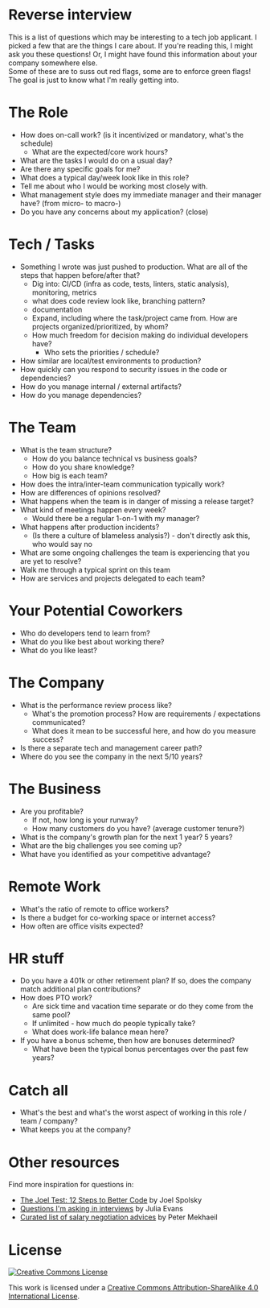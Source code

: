 # Reverse interview

This is a list of questions which may be interesting to a tech job applicant.
I picked a few that are the things I care about. If you're reading this, I might ask you these questions! Or, I might have found this information about your company somewhere else.<br>
Some of these are to suss out red flags, some are to enforce green flags! The goal is just to know what I'm really getting into.

# The Role

- How does on-call work? (is it incentivized or mandatory, what's the schedule)
  - What are the expected/core work hours?
- What are the tasks I would do on a usual day?
- Are there any specific goals for me?
- What does a typical day/week look like in this role?
- Tell me about who I would be working most closely with.
- What management style does my immediate manager and their manager have? (from micro- to macro-)
- Do you have any concerns about my application? (close)

# Tech / Tasks

- Something I wrote was just pushed to production. What are all of the steps that happen before/after that?
  - Dig into: CI/CD (infra as code, tests, linters, static analysis), monitoring, metrics
  - what does code review look like, branching pattern?
  - documentation
  - Expand, including where the task/project came from. How are projects organized/prioritized, by whom?
  - How much freedom for decision making do individual developers have?
    - Who sets the priorities / schedule?
- How similar are local/test environments to production?
- How quickly can you respond to security issues in the code or dependencies?
- How do you manage internal / external artifacts?
- How do you manage dependencies?

# The Team

- What is the team structure?
    - How do you balance technical vs business goals?
    - How do you share knowledge?
    - How big is each team?
- How does the intra/inter-team communication typically work?
- How are differences of opinions resolved?
- What happens when the team is in danger of missing a release target?
- What kind of meetings happen every week?
    - Would there be a regular 1-on-1 with my manager?
- What happens after production incidents?
  -  (Is there a culture of blameless analysis?) - don't directly ask this, who would say no
- What are some ongoing challenges the team is experiencing that you are yet to resolve?
- Walk me through a typical sprint on this team
- How are services and projects delegated to each team?

# Your Potential Coworkers

- Who do developers tend to learn from?
- What do you like best about working there?
- What do you like least?

# The Company

- What is the performance review process like?
    - What's the promotion process? How are requirements / expectations communicated?
    - What does it mean to be successful here, and how do you measure success?
- Is there a separate tech and management career path?
- Where do you see the company in the next 5/10 years? 

# The Business

- Are you profitable?
  - If not, how long is your runway?
  - How many customers do you have? (average customer tenure?)
- What is the company's growth plan for the next 1 year? 5 years?
- What are the big challenges you see coming up?
- What have you identified as your competitive advantage?

# Remote Work

- What's the ratio of remote to office workers?
- Is there a budget for co-working space or internet access?
- How often are office visits expected?

# HR stuff

- Do you have a 401k or other retirement plan? If so, does the company match additional plan contributions?
- How does PTO work? 
    - Are sick time and vacation time separate or do they come from the same pool?
    - If unlimited - how much do people typically take?
    - What does work-life balance mean here?
- If you have a bonus scheme, then how are bonuses determined? 
  - What have been the typical bonus percentages over the past few years?

# Catch all

- What's the best and what's the worst aspect of working in this role / team / company?
- What keeps you at the company?

# Other resources


Find more inspiration for questions in:

  - [The Joel Test: 12 Steps to Better Code](https://www.joelonsoftware.com/2000/08/09/the-joel-test-12-steps-to-better-code/) by Joel Spolsky
  - [Questions I'm asking in interviews](https://jvns.ca/blog/2013/12/30/questions-im-asking-in-interviews/) by Julia Evans
  - [Curated list of salary negotiation advices](https://github.com/petermekhaeil/salary-negotiating) by Peter Mekhaeil

# License

[![Creative Commons License](https://i.creativecommons.org/l/by-sa/4.0/88x31.png)](https://creativecommons.org/licenses/by-sa/4.0/)

This work is licensed under a [Creative Commons Attribution-ShareAlike 4.0 International License](https://creativecommons.org/licenses/by-sa/4.0/).
